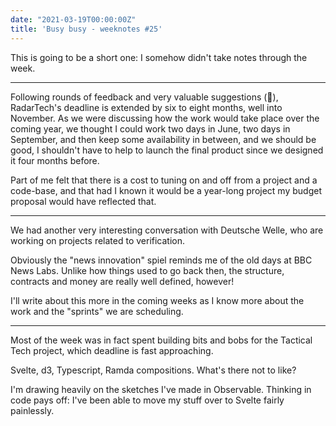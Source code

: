 ```yaml
---
date: "2021-03-19T00:00:00Z"
title: 'Busy busy - weeknotes #25'
---
```


This is going to be a short one: I somehow didn't take notes through the week.

---

Following rounds of feedback and very valuable suggestions (🙌), RadarTech's deadline is extended by six to eight months, well into November. As we were discussing how the work would take place over the coming year, we thought I could work two days in June, two days in September, and then keep some availability in between, and we should be good, I shouldn't have to help to launch the final product since we designed it four months before.

Part of me felt that there is a cost to tuning on and off from a project and a code-base, and that had I known it would be a year-long project my budget proposal would have reflected that.

---

We had another very interesting conversation with Deutsche Welle, who are working on projects related to verification. 

Obviously the "news innovation" spiel reminds me of the old days at BBC News Labs. Unlike how things used to go back then, the structure, contracts and money are really well defined, however!

I'll write about this more in the coming weeks as I know more about the work and the "sprints" we are scheduling.

---

Most of the week was in fact spent building bits and bobs for the Tactical Tech project, which deadline is fast approaching.

Svelte, d3, Typescript, Ramda compositions. What's there not to like?

I'm drawing heavily on the sketches I've made in Observable. Thinking in code pays off: I've been able to move my stuff over to Svelte fairly painlessly.
